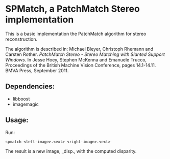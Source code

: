 # SPMatch, a PatchMatch Stereo implementation

This is a basic implementation the PatchMatch algorithm for stereo reconstruction.

The algorithm is described in:
Michael Bleyer, Christoph Rhemann and Carsten Rother. *PatchMatch Stereo -
Stereo Matching with Slanted Support Windows*. In Jesse Hoey, Stephen McKenna
and Emanuele Trucco, Proceedings of the British Machine Vision Conference,
pages 14.1-14.11. BMVA Press, September 2011.

## Dependencies:
* libboost
* imagemagic

## Usage:
Run:

	spmatch <left-image>.<ext> <right-image>.<ext>

The result is a new image, <left-image>\_disp.<ext>, with the computed
disparity.

